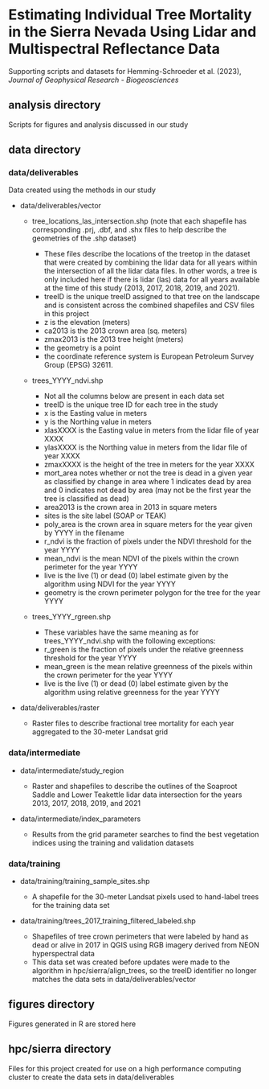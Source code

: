 # Estimating Individual Tree Mortality in the Sierra Nevada Using Lidar and Multispectral Reflectance Data
Supporting scripts and datasets for Hemming-Schroeder et al. (2023), *Journal of Geophysical Research - Biogeosciences*

## analysis directory

Scripts for figures and analysis discussed in our study

## data directory

### data/deliverables

Data created using the methods in our study 

* data/deliverables/vector
    + tree_locations_las_intersection.shp (note that each shapefile has corresponding .prj, .dbf, and .shx files to help describe the geometries of the .shp dataset)
        - These files describe the locations of the treetop in the dataset that were created by combining the lidar data for all years within the intersection of all the lidar data files. In other words, a tree is only included here if there is lidar (las) data for all years available at the time of this study (2013, 2017, 2018, 2019, and 2021). 
        - treeID is the unique treeID assigned to that tree on the landscape and is consistent across the combined shapefiles and CSV files in this project
        - z is the elevation (meters)
        - ca2013 is the 2013 crown area (sq. meters)
        - zmax2013 is the 2013 tree height (meters)
        - the geometry is a point
        - the coordinate reference system is European Petroleum Survey Group (EPSG) 32611.

    + trees_YYYY_ndvi.shp
        - Not all the columns below are present in each data set
        - treeID is the unique tree ID for each tree in the study
        - x is the Easting value in meters 
        - y is the Northing value in meters
        - xlasXXXX is the Easting value in meters from the lidar file of year XXXX
        - ylasXXXX is the Northing value in meters from the lidar file of year XXXX
        - zmaxXXXX is the height of the tree in meters for the year XXXX
        - mort_area notes whether or not the tree is dead in a given year as classified by change in area where 1 indicates dead by area and 0 indicates not dead by area (may not be the first year the tree is classified as dead)
        - area2013 is the crown area in 2013 in square meters
        - sites is the site label (SOAP or TEAK)
        - poly_area is the crown area in square meters for the year given by YYYY in the filename
        - r_ndvi is the fraction of pixels under the NDVI threshold for the year YYYY
        - mean_ndvi is the mean NDVI of the pixels within the crown perimeter for the year YYYY
        - live is the live (1) or dead (0) label estimate given by the algorithm using NDVI for the year YYYY
        - geometry is the crown perimeter polygon for the tree for the year YYYY

    + trees_YYYY_rgreen.shp
        - These variables have the same meaning as for trees_YYYY_ndvi.shp with the following exceptions:
        - r_green is the fraction of pixels under the relative greenness threshold for the year YYYY
        - mean_green is the mean relative greenness of the pixels within the crown perimeter for the year YYYY
        - live is the live (1) or dead (0) label estimate given by the algorithm using relative greenness for the year YYYY

* data/deliverables/raster
    + Raster files to describe fractional tree mortality for each year aggregated to the 30-meter Landsat grid

### data/intermediate

* data/intermediate/study_region
    + Raster and shapefiles to describe the outlines of the Soaproot Saddle and Lower Teakettle lidar data intersection for the years 2013, 2017, 2018, 2019, and 2021
    
* data/intermediate/index_parameters
    + Results from the grid parameter searches to find the best vegetation indices using the training and validation datasets

### data/training

* data/training/training_sample_sites.shp
    + A shapefile for the 30-meter Landsat pixels used to hand-label trees for the training data set

* data/training/trees_2017_training_filtered_labeled.shp
    + Shapefiles of tree crown perimeters that were labeled by hand as dead or alive in 2017 in QGIS using RGB imagery derived from NEON hyperspectral data
    + This data set was created before updates were made to the algorithm in hpc/sierra/align_trees, so the treeID identifier no longer matches the data sets in data/deliverables/vector

## figures directory

Figures generated in R are stored here

## hpc/sierra directory

Files for this project created for use on a high performance computing cluster to create the data sets in data/deliverables
